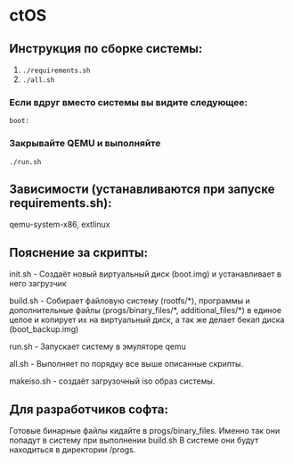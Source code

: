 # ctOS
## Инструкция по сборке системы:
1. ```./requirements.sh ```
2. ```./all.sh```
### Если вдруг вместо системы вы видите следующее:
```boot:```
### Закрывайте QEMU и выполняйте
```./run.sh```

## Зависимости (устанавливаются при запуске requirements.sh):
qemu-system-x86,
extlinux

## Пояснение за скрипты:
init.sh - Создаёт новый виртуальный диск (boot.img) и устанавливает в него загрузчик

build.sh - Собирает файловую систему (rootfs/\*), программы и дополнительные файлы (progs/binary_files/\*, additional_files/\*) в единое целое и копирует их на виртуальный диск, а так же делает бекап диска (boot_backup.img)

run.sh - Запускает систему в эмуляторе qemu

all.sh - Выполняет по порядку все выше описанные скрипты.

makeiso.sh - создаёт загрузочный iso образ системы.

## Для разработчиков софта:
Готовые бинарные файлы кидайте в progs/binary_files. Именно так они попадут в систему при выполнении build.sh В системе они будут находиться в директории /progs.